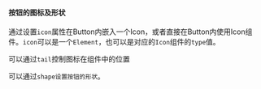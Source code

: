 #### 按钮的图标及形状
通过设置`icon`属性在Button内嵌入一个Icon，或者直接在Button内使用Icon组件。`icon`可以是一个`Element`，也可以是对应的`Icon`组件的`type`值。

可以通过`tail`控制图标在组件中的位置

可以通过`shape设置按钮的形状`。